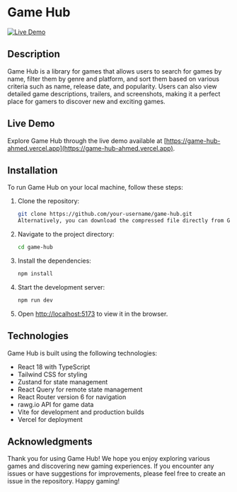 # Game Hub

[![Live Demo](https://img.shields.io/badge/demo-live-blue.svg)](https://game-hub-ahmed.vercel.app)

## Description

Game Hub is a library for games that allows users to search for games by name, filter them by genre and platform, and sort them based on various criteria such as name, release date, and popularity. Users can also view detailed game descriptions, trailers, and screenshots, making it a perfect place for gamers to discover new and exciting games.

## Live Demo

Explore Game Hub through the live demo available at [https://game-hub-ahmed.vercel.app](https://game-hub-ahmed.vercel.app).

## Installation

To run Game Hub on your local machine, follow these steps:

1. Clone the repository:

   ```bash
   git clone https://github.com/your-username/game-hub.git
   Alternatively, you can download the compressed file directly from GitHub.

   ```

2. Navigate to the project directory:
   ```bash
   cd game-hub
   ```
3. Install the dependencies:
   ```bash
   npm install
   ```
4. Start the development server:
   ```bash
   npm run dev
   ```
5. Open [http://localhost:5173](http://localhost:5173) to view it in the browser.

## Technologies

Game Hub is built using the following technologies:

- React 18 with TypeScript
- Tailwind CSS for styling
- Zustand for state management
- React Query for remote state management
- React Router version 6 for navigation
- rawg.io API for game data
- Vite for development and production builds
- Vercel for deployment

## Acknowledgments

Thank you for using Game Hub! We hope you enjoy exploring various games and discovering new gaming experiences. If you encounter any issues or have suggestions for improvements, please feel free to create an issue in the repository. Happy gaming!
